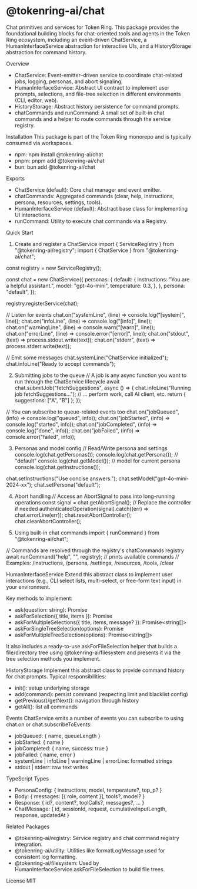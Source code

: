 @tokenring-ai/chat
=================

Chat primitives and services for Token Ring. This package provides the foundational building blocks for chat-oriented
tools and agents in the Token Ring ecosystem, including an event-driven ChatService, a HumanInterfaceService abstraction
for interactive UIs, and a HistoryStorage abstraction for command history.

Overview

- ChatService: Event-emitter–driven service to coordinate chat-related jobs, logging, personas, and abort signaling.
- HumanInterfaceService: Abstract UI contract to implement user prompts, selections, and file-tree selection in
  different environments (CLI, editor, web).
- HistoryStorage: Abstract history persistence for command prompts.
- chatCommands and runCommand: A small set of built-in chat commands and a helper to route commands through the service
  registry.

Installation
This package is part of the Token Ring monorepo and is typically consumed via workspaces.

- npm: npm install @tokenring-ai/chat
- pnpm: pnpm add @tokenring-ai/chat
- bun: bun add @tokenring-ai/chat

Exports

- ChatService (default): Core chat manager and event emitter.
- chatCommands: Aggregated commands (clear, help, instructions, persona, resources, settings, tools).
- HumanInterfaceService (default): Abstract base class for implementing UI interactions.
- runCommand: Utility to execute chat commands via a Registry.

Quick Start

1) Create and register a ChatService
   import { ServiceRegistry } from "@tokenring-ai/registry";
   import { ChatService } from "@tokenring-ai/chat";

const registry = new ServiceRegistry();

const chat = new ChatService({
personas: {
default: {
instructions: "You are a helpful assistant.",
model: "gpt-4o-mini",
temperature: 0.3,
},
},
persona: "default",
});

registry.registerService(chat);

// Listen for events
chat.on("systemLine", (line) => console.log("[system]", line));
chat.on("infoLine", (line) => console.log("[info]", line));
chat.on("warningLine", (line) => console.warn("[warn]", line));
chat.on("errorLine", (line) => console.error("[error]", line));
chat.on("stdout", (text) => process.stdout.write(text));
chat.on("stderr", (text) => process.stderr.write(text));

// Emit some messages
chat.systemLine("ChatService initialized");
chat.infoLine("Ready to accept commands");

2) Submitting jobs to the queue
   // A job is any async function you want to run through the ChatService lifecycle
   await chat.submitJob("fetchSuggestions", async () => {
   chat.infoLine("Running job fetchSuggestions...");
   // ... perform work, call AI client, etc.
   return { suggestions: ["A", "B"] };
   });

// You can subscribe to queue-related events too
chat.on("jobQueued", (info) => console.log("queued", info));
chat.on("jobStarted", (info) => console.log("started", info));
chat.on("jobCompleted", (info) => console.log("done", info));
chat.on("jobFailed", (info) => console.error("failed", info));

3) Personas and model config
   // Read/Write persona and settings
   console.log(chat.getPersonas());
   console.log(chat.getPersona()); // "default"
   console.log(chat.getModel()); // model for current persona
   console.log(chat.getInstructions());

chat.setInstructions("Use concise answers.");
chat.setModel("gpt-4o-mini-2024-xx");
chat.setPersona("default");

4) Abort handling
   // Access an AbortSignal to pass into long-running operations
   const signal = chat.getAbortSignal();
   // Replace the controller if needed
   authenticatedOperation(signal).catch((err) => chat.errorLine(err));
   chat.resetAbortController();
   chat.clearAbortController();

5) Using built-in chat commands
   import { runCommand } from "@tokenring-ai/chat";

// Commands are resolved through the registry's chatCommands registry
await runCommand("help", "", registry); // prints available commands
// Examples: /instructions, /persona, /settings, /resources, /tools, /clear

HumanInterfaceService
Extend this abstract class to implement user interactions (e.g., CLI select lists, multi-select, or free-form text
input) in your environment.

Key methods to implement:

- ask(question: string): Promise<string>
- askForSelection({ title, items }): Promise<string>
- askForMultipleSelections({ title, items, message? }): Promise<string[]>
- askForSingleTreeSelection(options): Promise<string>
- askForMultipleTreeSelection(options): Promise<string[]>

It also includes a ready-to-use askForFileSelection helper that builds a file/directory tree using
@tokenring-ai/filesystem and presents it via the tree selection methods you implement.

HistoryStorage
Implement this abstract class to provide command history for chat prompts. Typical responsibilities:

- init(): setup underlying storage
- add(command): persist command (respecting limit and blacklist config)
- getPrevious()/getNext(): navigation through history
- getAll(): list all commands

Events
ChatService emits a number of events you can subscribe to using chat.on or chat.subscribeToEvents:

- jobQueued: { name, queueLength }
- jobStarted: { name }
- jobCompleted: { name, success: true }
- jobFailed: { name, error }
- systemLine | infoLine | warningLine | errorLine: formatted strings
- stdout | stderr: raw text writes

TypeScript Types

- PersonaConfig: { instructions, model, temperature?, top_p? }
- Body: { messages: [{ role, content }], tools?, model? }
- Response: { id?, content?, toolCalls?, messages?, ... }
- ChatMessage: { id, sessionId, request, cumulativeInputLength, response, updatedAt }

Related Packages

- @tokenring-ai/registry: Service registry and chat command registry integration.
- @tokenring-ai/utility: Utilities like formatLogMessage used for consistent log formatting.
- @tokenring-ai/filesystem: Used by HumanInterfaceService.askForFileSelection to build file trees.

License
MIT
